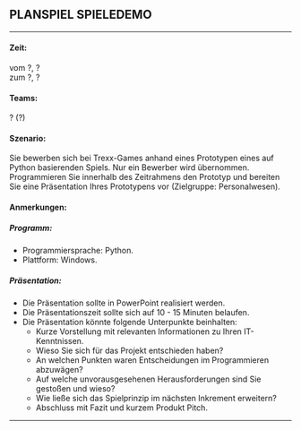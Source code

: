 ## PLANSPIEL SPIELEDEMO

---

#### Zeit:
vom ?, ?  
zum ?, ?  

#### Teams: 
? (?)

#### Szenario:
Sie bewerben sich bei Trexx-Games anhand eines Prototypen eines auf Python basierenden Spiels. Nur ein Bewerber wird übernommen.
Programmieren Sie innerhalb des Zeitrahmens den Prototyp und bereiten Sie eine Präsentation Ihres Prototypens vor (Zielgruppe: Personalwesen).

#### Anmerkungen:

##### Programm:
- Programmiersprache: Python.
- Plattform: Windows.

##### Präsentation:
- Die Präsentation sollte in PowerPoint realisiert werden.
- Die Präsentationszeit sollte sich auf 10 - 15 Minuten belaufen.
- Die Präsentation könnte folgende Unterpunkte beinhalten: 
	- Kurze Vorstellung mit relevanten Informationen zu Ihren IT-Kenntnissen.
	- Wieso Sie sich für das Projekt entschieden haben?
	- An welchen Punkten waren Entscheidungen im Programmieren abzuwägen?
	- Auf welche unvorausgesehenen Herausforderungen sind Sie gestoßen und wieso?
	- Wie ließe sich das Spielprinzip im nächsten Inkrement erweitern?
	- Abschluss mit Fazit und kurzem Produkt Pitch.

---
